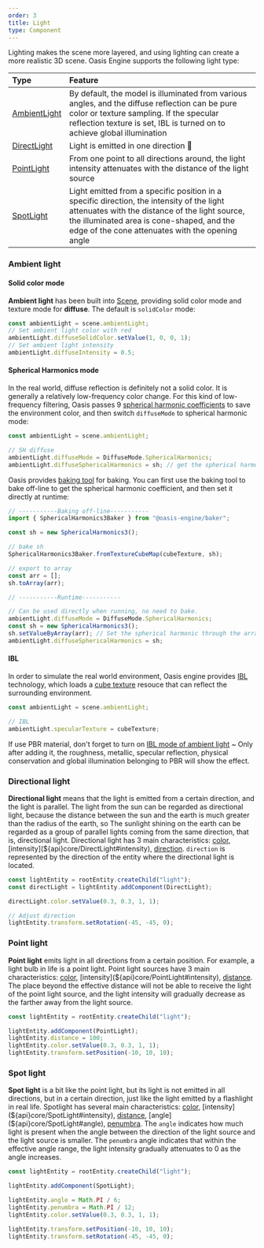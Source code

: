 ```yaml
---
order: 3
title: Light
type: Component
---
```


Lighting makes the scene more layered, and using lighting can create a more realistic 3D scene. Oasis Engine supports the following light type:

| Type | Feature |
| :-- | :-- |
| [AmbientLight](${api}core/AmbientLight) | By default, the model is illuminated from various angles, and the diffuse reflection can be pure color or texture sampling. If the specular reflection texture is set, IBL is turned on to achieve global illumination |
| [DirectLight](${api}core/DirectLight) | Light is emitted in one direction  |
| [PointLight](${api}core/PointLight) | From one point to all directions around, the light intensity attenuates with the distance of the light source |
| [SpotLight](${api}core/SpotLight) | Light emitted from a specific position in a specific direction, the intensity of the light attenuates with the distance of the light source, the illuminated area is cone-shaped, and the edge of the cone attenuates with the opening angle |

### Ambient light

#### Solid color mode

**Ambient light** has been built into [Scene](${api}core/Scene), providing solid color mode and texture mode for **diffuse**. The default is `solidColor` mode:

```typescript
const ambientLight = scene.ambientLight;
// Set ambient light color with red
ambientLight.diffuseSolidColor.setValue(1, 0, 0, 1);
// Set ambient light intensity
ambientLight.diffuseIntensity = 0.5;
```

#### Spherical Harmonics mode

In the real world, diffuse reflection is definitely not a solid color. It is generally a relatively low-frequency color change. For this kind of low-frequency filtering, Oasis passes 9 [spherical harmonic coefficients](https://graphics.stanford.edu/papers/envmap/envmap.pdf) to save the environment color, and then switch `diffuseMode` to spherical harmonic mode:

```typescript
const ambientLight = scene.ambientLight;

// SH diffuse
ambientLight.diffuseMode = DiffuseMode.SphericalHarmonics;
ambientLight.diffuseSphericalHarmonics = sh; // get the spherical harmonic coefficients by baking and other methods
```

Oasis provides [baking tool](https://github.com/oasis-engine/engine-baker) for baking. You can first use the baking tool to bake off-line to get the spherical harmonic coefficient, and then set it directly at runtime:

```typescript
// -----------Baking off-line-----------
import { SphericalHarmonics3Baker } from "@oasis-engine/baker";

const sh = new SphericalHarmonics3();

// bake sh
SphericalHarmonics3Baker.fromTextureCubeMap(cubeTexture, sh);

// export to array
const arr = [];
sh.toArray(arr);

// -----------Runtime-----------

// Can be used directly when running, no need to bake.
ambientLight.diffuseMode = DiffuseMode.SphericalHarmonics;
const sh = new SphericalHarmonics3();
sh.setValueByArray(arr); // Set the spherical harmonic through the array derived above
ambientLight.diffuseSphericalHarmonics = sh;
```

#### IBL

In order to simulate the real world environment, Oasis engine provides [IBL](https://www.wikiwand.com/en/Image-based_lighting) technology, which loads a [cube texture](${docs}resource-manager#2-texturecube) resouce that can reflect the surrounding environment.

```typescript
const ambientLight = scene.ambientLight;

// IBL
ambientLight.specularTexture = cubeTexture;
```

If use PBR material, don't forget to turn on [IBL mode of ambient light](${docs}light#ibl) ~ Only after adding it, the roughness, metallic, specular reflection, physical conservation and global illumination belonging to PBR will show the effect.

<playground src="ambient-light.ts"></playground>

### Directional light

**Directional light** means that the light is emitted from a certain direction, and the light is parallel. The light from the sun can be regarded as directional light, because the distance between the sun and the earth is much greater than the radius of the earth, so The sunlight shining on the earth can be regarded as a group of parallel lights coming from the same direction, that is, directional light. Directional light has 3 main characteristics: [color](${api}core/DirectLight#color), [intensity](${api}core/DirectLight#intensity), [direction](${api}core/DirectLight#direction). `direction` is represented by the direction of the entity where the directional light is located.

```typescript
const lightEntity = rootEntity.createChild("light");
const directLight = lightEntity.addComponent(DirectLight);

directLight.color.setValue(0.3, 0.3, 1, 1);

// Adjust direction
lightEntity.transform.setRotation(-45, -45, 0);
```

### Point light

**Point light** emits light in all directions from a certain position. For example, a light bulb in life is a point light. Point light sources have 3 main characteristics: [color](${api}core/PointLight#color), [intensity](${api}core/PointLight#intensity), [distance](${api}core/PointLight#distance). The place beyond the effective distance will not be able to receive the light of the point light source, and the light intensity will gradually decrease as the farther away from the light source.

```typescript
const lightEntity = rootEntity.createChild("light");

lightEntity.addComponent(PointLight);
lightEntity.distance = 100;
lightEntity.color.setValue(0.3, 0.3, 1, 1);
lightEntity.transform.setPosition(-10, 10, 10);
```

### Spot light

**Spot light** is a bit like the point light, but its light is not emitted in all directions, but in a certain direction, just like the light emitted by a flashlight in real life. Spotlight has several main characteristics: [color](${api}core/SpotLight#color), [intensity](${api}core/SpotLight#intensity), [distance](${api}core/SpotLight#distance), [angle](${api}core/SpotLight#angle), [penumbra](${api}core/SpotLight#penumbra). The `angle` indicates how much light is present when the angle between the direction of the light source and the light source is smaller. The `penumbra` angle indicates that within the effective angle range, the light intensity gradually attenuates to 0 as the angle increases.

```typescript
const lightEntity = rootEntity.createChild("light");

lightEntity.addComponent(SpotLight);

lightEntity.angle = Math.PI / 6;
lightEntity.penumbra = Math.PI / 12;
lightEntity.color.setValue(0.3, 0.3, 1, 1);

lightEntity.transform.setPosition(-10, 10, 10);
lightEntity.transform.setRotation(-45, -45, 0);
```

<playground src="light-type.ts"></playground>
